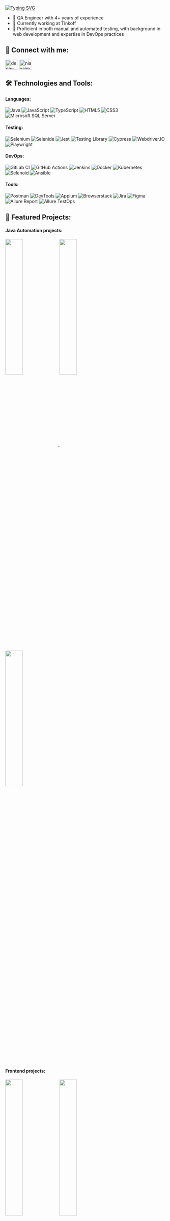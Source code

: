 <a href="https://git.io/typing-svg"><img src="https://readme-typing-svg.herokuapp.com?font=Workbench&size=40&duration=3000&pause=500&center=true&vCenter=true&multiline=true&random=false&width=1000&height=150&lines=Hi+%F0%9F%91%8B%2C+I'm+Denis;Welcome+to+my+GitHub!" alt="Typing SVG" /></a>

- 🔭 QA Engineer with 4+ years of experience 
- 💼 Currently working at Tinkoff
- 🚀 Proficient in both manual and automated testing, with background in web development and expertise in DevOps practices 

<h2 align="left">🤝 Connect with me:</h2>
<p align="left">
  <a href="https://linkedin.com/in/denis-bashkatov-363490233" target="blank"><img align="center" src="https://raw.githubusercontent.com/rahuldkjain/github-profile-readme-generator/master/src/images/icons/Social/linked-in-alt.svg" alt="denis-bashkatov-363490233" height="30" width="40" /></a>
  <a href="https://t.me/niaxaim" target="blank"><img align="center" src="https://raw.githubusercontent.com/daniilshat/daniilshat/2d7eafe5250314b3d422c86b35de062e0f1f5178/icons/Telegram.svg" alt="niaxaim" height="30" width="40" /></a>
</p>

<h2 align="left">🛠️ Technologies and Tools:</h2>
<h4 align="left">Languages:</h4>
<div>
<img alt="Java" src="https://img.shields.io/badge/Java-6B8EAD?logo=openjdk&logoColor=white&style=flat-square">
<img alt="JavaScript" src="https://img.shields.io/badge/JavaScript-C6C374?logo=javascript&logoColor=black&style=flat-square">
<img alt="TypeScript" src="https://img.shields.io/badge/TypeScript-709DB0?logo=typescript&logoColor=white&style=flat-square">
<img alt="HTML5" src="https://img.shields.io/badge/HTML5-9B6B40?logo=html5&logoColor=white&style=flat-square">
<img alt="CSS3" src="https://img.shields.io/badge/CSS3-5E798E?logo=css3&logoColor=white&style=flat-square">
<img alt="Microsoft SQL Server" src="https://img.shields.io/badge/MS_SQL-A86B6B?logo=microsoftsqlserver&logoColor=white&style=flat-square">
</div>

<h4 align="left">Testing:</h4>
<div>
<img alt="Selenium" src="https://img.shields.io/badge/Selenium-7CA85E?logo=selenium&logoColor=white&style=flat-square">
<img alt="Selenide" src="https://img.shields.io/badge/Selenide-5E9FB5?logo=selenide&logoColor=white&style=flat-square">
<img alt="Jest" src="https://img.shields.io/badge/Jest-89656D?logo=jest&logoColor=white&style=flat-square">
<img alt="Testing Library" src="https://img.shields.io/badge/Testing_Library-99615D?logo=testinglibrary&logoColor=white&style=flat-square">
<img alt="Cypress" src="https://img.shields.io/badge/Cypress-535D6C?logo=cypress&logoColor=white&style=flat-square">
<img alt="Webdriver.IO" src="https://img.shields.io/badge/Webdriver.IO-6E956C?logo=webdriverio&logoColor=white&style=flat-square">
<img alt="Playwright" src="https://img.shields.io/badge/Playwright-4D646E?logo=playwright&logoColor=white&style=flat-square">
</div>

<h4 align="left">DevOps:</h4>
<div>
<img alt="GitLab CI" src="https://img.shields.io/badge/GitLab_CI-BF8B49?logo=gitlab&logoColor=white&style=flat-square">
<img alt="GitHub Actions" src="https://img.shields.io/badge/GitHub_Actions-6E98B6?logo=githubactions&logoColor=white&style=flat-square">
<img alt="Jenkins" src="https://img.shields.io/badge/Jenkins-A56262?logo=jenkins&logoColor=white&style=flat-square">
<img alt="Docker" src="https://img.shields.io/badge/Docker-657EB4?logo=docker&logoColor=white&style=flat-square">
<img alt="Kubernetes" src="https://img.shields.io/badge/Kubernetes-6E92B3?logo=kubernetes&logoColor=white&style=flat-square">
<img alt="Selenoid" src="https://img.shields.io/badge/Selenoid-46A3C2?logo=selenoid&logoColor=white&style=flat-square">
<img alt="Ansible" src="https://img.shields.io/badge/Ansible-BB3333?logo=ansible&logoColor=white&style=flat-square">
</div>
  
<h4 align="left">Tools:</h4>
<div>
<img alt="Postman" src="https://img.shields.io/badge/Postman-B76868?logo=postman&logoColor=white&style=flat-square">
<img alt="DevTools" src="https://img.shields.io/badge/DevTools-404040?logo=googlechrome&logoColor=white&style=flat-square">
<img alt="Appium" src="https://img.shields.io/badge/Appium-7EA36B?logo=appium&logoColor=white&style=flat-square">
<img alt="Browserstack" src="https://img.shields.io/badge/Browserstack-5E89A3?logo=browserstack&logoColor=white&style=flat-square">
<img alt="Jira" src="https://img.shields.io/badge/Jira-5E7D98?logo=jira&logoColor=white&style=flat-square">
<img alt="Figma" src="https://img.shields.io/badge/Figma-8B4E4E?logo=figma&logoColor=white&style=flat-square">
<img alt="Allure Report" src="https://img.shields.io/badge/Allure_Report-B75151?logo=allure&logoColor=white&style=flat-square">
<img alt="Allure TestOps" src="https://img.shields.io/badge/Allure_TestOps-324D5C?logo=allure&logoColor=white&style=flat-square">
</div>

<h2 align="left">🌟 Featured Projects:</h2>
<h4 align="left">Java Automation projects:</h4>
<a href="https://github.com/Dend3lion/ui-steam-tests">
  <img width=33% align="center" src="https://github-readme-stats.vercel.app/api/pin/?username=dend3lion&repo=ui-steam-tests&theme=tokyonight" />
</a>
<a href="https://github.com/Dend3lion/api-spotify-tests">
  <img width=33% align="center" src="https://github-readme-stats.vercel.app/api/pin/?username=dend3lion&repo=api-spotify-tests&theme=tokyonight" />
</a>
<a href="https://github.com/Dend3lion/mobile-wikipedia-tests">
  <img width=33% align="center" src="https://github-readme-stats.vercel.app/api/pin/?username=dend3lion&repo=mobile-wikipedia-tests&theme=tokyonight" />
</a>

<h4 align="left">Frontend projects:</h4>
<a href="https://github.com/Dend3lion/group-chat">
  <img width=33% align="center" src="https://github-readme-stats.vercel.app/api/pin/?username=dend3lion&repo=group-chat&theme=tokyonight" />
</a>
<a href="https://github.com/Dend3lion/rss-aggregator">
  <img width=33% align="center" src="https://github-readme-stats.vercel.app/api/pin/?username=dend3lion&repo=rss-aggregator&theme=tokyonight" />
</a>
<a href="https://github.com/Dend3lion/gendiff">
  <img width=33% align="center" src="https://github-readme-stats.vercel.app/api/pin/?username=dend3lion&repo=gendiff&theme=tokyonight" />
</a>

<h2 align="left">📊 Stats:</h2>
<a href="https://github.com/dend3lion">
  <img height=150 align="center" src="https://github-readme-stats.vercel.app/api?username=dend3lion&rank_icon=github&show_icons=true&card_width=320&theme=tokyonight" />
</a>
<a href="https://github.com/dend3lion">
  <img height=150 align="center" src="https://github-readme-stats.vercel.app/api/top-langs?username=dend3lion&layout=compact&langs_count=6&card_width=320&theme=tokyonight" />
</a>
